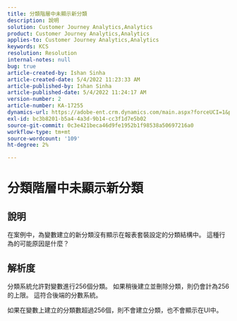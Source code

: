 ```yaml
---
title: 分類階層中未顯示新分類
description: 說明
solution: Customer Journey Analytics,Analytics
product: Customer Journey Analytics,Analytics
applies-to: Customer Journey Analytics,Analytics
keywords: KCS
resolution: Resolution
internal-notes: null
bug: true
article-created-by: Ishan Sinha
article-created-date: 5/4/2022 11:23:33 AM
article-published-by: Ishan Sinha
article-published-date: 5/4/2022 11:24:17 AM
version-number: 2
article-number: KA-17255
dynamics-url: https://adobe-ent.crm.dynamics.com/main.aspx?forceUCI=1&pagetype=entityrecord&etn=knowledgearticle&id=8489a29c-9ccb-ec11-a7b5-6045bd00db25
exl-id: bc3b8201-b5a4-4a3d-9b14-cc3f1d7e5b02
source-git-commit: 0c3e421beca46d9fe1952b1f98538a50697216a0
workflow-type: tm+mt
source-wordcount: '109'
ht-degree: 2%

---
```


# 分類階層中未顯示新分類

## 說明


在案例中，為變數建立的新分類沒有顯示在報表套裝設定的分類結構中。 這種行為的可能原因是什麼？


## 解析度


分類系統允許對變數進行256個分類。 如果稍後建立並刪除分類，則仍會計為256的上限。 這符合後端的分數系統。

如果在變數上建立的分類數超過256個，則不會建立分類，也不會顯示在UI中。
